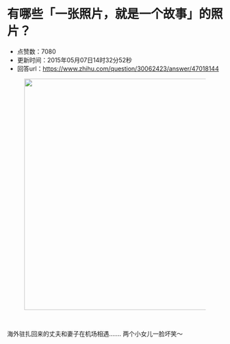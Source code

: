 # 有哪些「一张照片，就是一个故事」的照片？
- 点赞数：7080
- 更新时间：2015年05月07日14时32分52秒
- 回答url：https://www.zhihu.com/question/30062423/answer/47018144
<body>
 <figure>
  <img src="https://picx.zhimg.com/50/ae8105119a85cec7dbd8693dd83e60b1_720w.jpg?source=1940ef5c" data-rawheight="526" data-rawwidth="540" data-original-token="ae8105119a85cec7dbd8693dd83e60b1" class="origin_image zh-lightbox-thumb" width="540" data-original="https://picx.zhimg.com/ae8105119a85cec7dbd8693dd83e60b1_r.jpg?source=1940ef5c">
 </figure>
 <br>
 <p data-pid="Nm8VIUAj">海外驻扎回来的丈夫和妻子在机场相遇....... 两个小女儿一脸坏笑～</p>
</body>